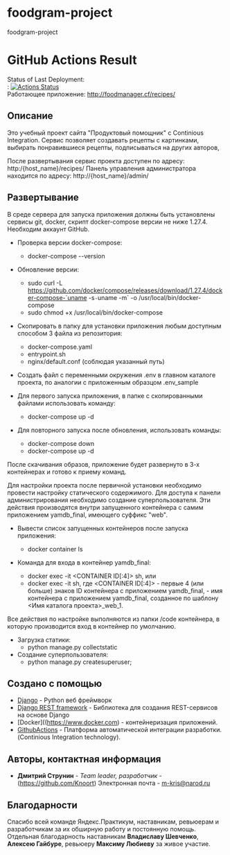 # foodgram-project
foodgram-project

# GitHub Actions Result

Status of Last Deployment: <br>:
[![Actions Status](https://github.com/Knoort/foodgram-project/workflows/foodgram-workflow/badge.svg)](https://github.com/Knoort/foodgram-project/actions)
<br>
Работающее приложение:
http://foodmanager.cf/recipes/

## Описание
Это учебный проект сайта "Продуктовый помощник" с Continious Integration.
Сервис позволяет создавать рецепты с картинками, выбирать понравившиеся рецепты, подписываться на
других авторов, 

После развертывания сервис проекта доступен по адресу:
http:/{host_name}/recipes/
Панель управления администратора находится по адресу:
http://{host_name}/admin/

## Развертывание
В среде сервера для запуска приложения должны быть установлены сервисы git, docker, скрипт docker-compose версии не ниже 1.27.4. Необходим аккаунт GitHub.
* Проверка версии docker-compose:
    - docker-compose --version
* Обновление версии:
    - sudo curl -L https://github.com/docker/compose/releases/download/1.27.4/docker-compose-`uname -s`-`uname -m` -o /usr/local/bin/docker-compose
    - sudo chmod +x /usr/local/bin/docker-compose

* Скопировать в папку для установки приложения любым доступным способом 3 файла из репозитория:
    - docker-compose.yaml
    - entrypoint.sh
    - nginx/default.conf (соблюдая указанный путь)
* Создать файл с переменными окружения .env в главном каталоге проекта, по аналогии с приложенным образцом
    .env_sample
* Для первого запуска приложения, в папке с скопированными файлами использовать команду: 
    - docker-compose up -d
* Для повторного запуска после обновления, использовать команды:
    - docker-compose down
    - docker-compose up -d

После скачивания образов, приложение будет развернуто в 3-х контейнерах и готово к приему команд.

Для настройки проекта после первичной установки необходимо провести настройку статического содержимого. Для доступа к панели администрирования необходимо создание суперпользователя. Эти действия производятся внутри запущенного контейнера с самим приложением yamdb_final, имеющего суффикс "web". 

* Вывести список запущенных контейнеров после запуска приложения:
    - docker container ls

* Команда для входа в контейнер yamdb_final:
    - docker exec -it <CONTAINER ID[:4]> sh, или
    - docker exec -it <CONTAINER NAME> sh,
    где <CONTAINER ID[:4]> - первые 4 (или больше) знаков ID контейнера с приложением yamdb_final,
    <CONTAINER NAME> - имя контейнера с приложением  yamdb_final, созданное по шаблону <Имя каталога проекта>_web_1.

Все действия по настройке выполняются из папки /code контейнера, в которую производится вход в контейнер по умолчанию.

* Загрузка статики:
    - python manage.py collectstatic
* Создание суперпользователя:
    - python manage.py createsuperuser;

## Создано с помощью

* [Django](https://docs.djangoproject.com/en/3.1/) - Python веб фреймворк
* [Django REST framework](https://www.django-rest-framework.org/) - 
Библиотека для создания REST-сервисов на основе Django
* [Docker]((https://www.docker.com) - контейнеризация приложений.
* [GithubActions](https://docs.github.com/en/free-pro-team@latest/actions) - 
Платформа автоматической интеграции разработки. (Continious Integration technology).


## Авторы, контактная информация

* **Дмитрий Струнин** - *Team leader, разработчик* - (https://github.com/Knoort)
Электронная почта - m-kris@narod.ru

## Благодарности

Спасибо всей команде Яндекс.Практикум, наставникам, ревьюерам и разработчикам за их обширную работу и постоянную помощь.
Отдельная благодарность наставникам **Владиславу Шевченко**, **Алексею Гайбуре**, ревьюеру **Максиму Любиеву** за живое участие.
